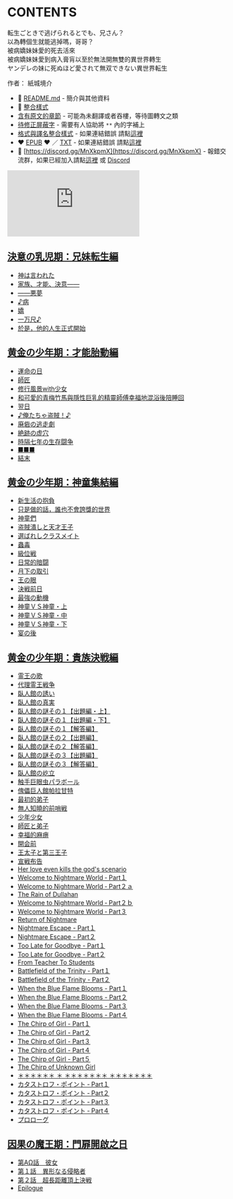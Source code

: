 # CONTENTS

転生ごときで逃げられるとでも、兄さん？  
以為轉個生就能逃掉嗎，哥哥？  
被病嬌妹妹愛的死去活來  
被病嬌妹妹愛到病入膏肓以至於無法開無雙的異世界轉生  
ヤンデレの妹に死ぬほど愛されて無双できない異世界転生  

作者： 紙城境介  



- :closed_book: [README.md](README.md) - 簡介與其他資料
- :pencil: [整合樣式](%E6%95%B4%E5%90%88%E6%A8%A3%E5%BC%8F.md)
- [含有原文的章節](ja.md) - 可能為未翻譯或者吞樓，等待圖轉文之類
- [待修正屏蔽字](%E5%BE%85%E4%BF%AE%E6%AD%A3%E5%B1%8F%E8%94%BD%E5%AD%97.md) - 需要有人協助將 `**` 內的字補上
- [格式與譯名整合樣式](https://github.com/bluelovers/node-novel/blob/master/lib/locales/%E8%BB%A2%E7%94%9F%E3%81%94%E3%81%A8%E3%81%8D%E3%81%A7%E9%80%83%E3%81%92%E3%82%89%E3%82%8C%E3%82%8B%E3%81%A8%E3%81%A7%E3%82%82%E3%80%81%E5%85%84%E3%81%95%E3%82%93%EF%BC%9F.ts) - 如果連結錯誤 請點[這裡](https://github.com/bluelovers/node-novel/blob/master/lib/locales/)
-  :heart: [EPUB](https://gitlab.com/demonovel/epub-txt/blob/master/yandere_out/%E4%BB%A5%E7%82%BA%E8%BD%89%E5%80%8B%E7%94%9F%E5%B0%B1%E8%83%BD%E9%80%83%E6%8E%89%E5%97%8E%EF%BC%8C%E5%93%A5%E5%93%A5%EF%BC%9F.epub) :heart:  ／ [TXT](https://gitlab.com/demonovel/epub-txt/blob/master/yandere_out/out/%E4%BB%A5%E7%82%BA%E8%BD%89%E5%80%8B%E7%94%9F%E5%B0%B1%E8%83%BD%E9%80%83%E6%8E%89%E5%97%8E%EF%BC%8C%E5%93%A5%E5%93%A5%EF%BC%9F.out.txt) - 如果連結錯誤 請點[這裡](https://gitlab.com/demonovel/epub-txt/blob/master/yandere_out/)
- :mega: [https://discord.gg/MnXkpmX](https://discord.gg/MnXkpmX) - 報錯交流群，如果已經加入請點[這裡](https://discordapp.com/channels/467794087769014273/467794088285175809) 或 [Discord](https://discordapp.com/channels/@me)


![導航目錄](https://chart.apis.google.com/chart?cht=qr&chs=150x150&chl=https://gitlab.com/novel-group/txt-source/blob/master/yandere_out/転生ごときで逃げられるとでも、兄さん？/導航目錄.md "導航目錄")




## [決意の乳児期：兄妹転生編](00000_%E6%B1%BA%E6%84%8F%E3%81%AE%E4%B9%B3%E5%85%90%E6%9C%9F%EF%BC%9A%E5%85%84%E5%A6%B9%E8%BB%A2%E7%94%9F%E7%B7%A8)

- [神は言われた](00000_%E6%B1%BA%E6%84%8F%E3%81%AE%E4%B9%B3%E5%85%90%E6%9C%9F%EF%BC%9A%E5%85%84%E5%A6%B9%E8%BB%A2%E7%94%9F%E7%B7%A8/00010_%E7%A5%9E%E3%81%AF%E8%A8%80%E3%82%8F%E3%82%8C%E3%81%9F.txt)
- [家族、才能、決意――](00000_%E6%B1%BA%E6%84%8F%E3%81%AE%E4%B9%B3%E5%85%90%E6%9C%9F%EF%BC%9A%E5%85%84%E5%A6%B9%E8%BB%A2%E7%94%9F%E7%B7%A8/00020_%E5%AE%B6%E6%97%8F%E3%80%81%E6%89%8D%E8%83%BD%E3%80%81%E6%B1%BA%E6%84%8F%E2%80%95%E2%80%95.txt)
- [――悪夢](00000_%E6%B1%BA%E6%84%8F%E3%81%AE%E4%B9%B3%E5%85%90%E6%9C%9F%EF%BC%9A%E5%85%84%E5%A6%B9%E8%BB%A2%E7%94%9F%E7%B7%A8/00030_%E2%80%95%E2%80%95%E6%82%AA%E5%A4%A2.txt)
- [♪病](00000_%E6%B1%BA%E6%84%8F%E3%81%AE%E4%B9%B3%E5%85%90%E6%9C%9F%EF%BC%9A%E5%85%84%E5%A6%B9%E8%BB%A2%E7%94%9F%E7%B7%A8/00040_%E2%99%AA%E7%97%85.txt)
- [嬌](00000_%E6%B1%BA%E6%84%8F%E3%81%AE%E4%B9%B3%E5%85%90%E6%9C%9F%EF%BC%9A%E5%85%84%E5%A6%B9%E8%BB%A2%E7%94%9F%E7%B7%A8/00050_%E5%AC%8C.txt)
- [一万尺♪](00000_%E6%B1%BA%E6%84%8F%E3%81%AE%E4%B9%B3%E5%85%90%E6%9C%9F%EF%BC%9A%E5%85%84%E5%A6%B9%E8%BB%A2%E7%94%9F%E7%B7%A8/00060_%E4%B8%80%E4%B8%87%E5%B0%BA%E2%99%AA.txt)
- [於是，他的人生正式開始](00000_%E6%B1%BA%E6%84%8F%E3%81%AE%E4%B9%B3%E5%85%90%E6%9C%9F%EF%BC%9A%E5%85%84%E5%A6%B9%E8%BB%A2%E7%94%9F%E7%B7%A8/00070_%E6%96%BC%E6%98%AF%EF%BC%8C%E4%BB%96%E7%9A%84%E4%BA%BA%E7%94%9F%E6%AD%A3%E5%BC%8F%E9%96%8B%E5%A7%8B.txt)


## [黄金の少年期：才能胎動編](00010_%E9%BB%84%E9%87%91%E3%81%AE%E5%B0%91%E5%B9%B4%E6%9C%9F%EF%BC%9A%E6%89%8D%E8%83%BD%E8%83%8E%E5%8B%95%E7%B7%A8)

- [運命の日](00010_%E9%BB%84%E9%87%91%E3%81%AE%E5%B0%91%E5%B9%B4%E6%9C%9F%EF%BC%9A%E6%89%8D%E8%83%BD%E8%83%8E%E5%8B%95%E7%B7%A8/00010_%E9%81%8B%E5%91%BD%E3%81%AE%E6%97%A5.txt)
- [師匠](00010_%E9%BB%84%E9%87%91%E3%81%AE%E5%B0%91%E5%B9%B4%E6%9C%9F%EF%BC%9A%E6%89%8D%E8%83%BD%E8%83%8E%E5%8B%95%E7%B7%A8/00020_%E5%B8%AB%E5%8C%A0.txt)
- [修行風景with少女](00010_%E9%BB%84%E9%87%91%E3%81%AE%E5%B0%91%E5%B9%B4%E6%9C%9F%EF%BC%9A%E6%89%8D%E8%83%BD%E8%83%8E%E5%8B%95%E7%B7%A8/00030_%E4%BF%AE%E8%A1%8C%E9%A2%A8%E6%99%AFwith%E5%B0%91%E5%A5%B3.txt)
- [和可愛的青梅竹馬與隱性巨乳的精靈師傅幸福地混浴後陪睡回 ](00010_%E9%BB%84%E9%87%91%E3%81%AE%E5%B0%91%E5%B9%B4%E6%9C%9F%EF%BC%9A%E6%89%8D%E8%83%BD%E8%83%8E%E5%8B%95%E7%B7%A8/00040_%E5%92%8C%E5%8F%AF%E6%84%9B%E7%9A%84%E9%9D%92%E6%A2%85%E7%AB%B9%E9%A6%AC%E8%88%87%E9%9A%B1%E6%80%A7%E5%B7%A8%E4%B9%B3%E7%9A%84%E7%B2%BE%E9%9D%88%E5%B8%AB%E5%82%85%E5%B9%B8%E7%A6%8F%E5%9C%B0%E6%B7%B7%E6%B5%B4%E5%BE%8C%E9%99%AA%E7%9D%A1%E5%9B%9E%20.txt)
- [翌日](00010_%E9%BB%84%E9%87%91%E3%81%AE%E5%B0%91%E5%B9%B4%E6%9C%9F%EF%BC%9A%E6%89%8D%E8%83%BD%E8%83%8E%E5%8B%95%E7%B7%A8/00050_%E7%BF%8C%E6%97%A5.txt)
- [♪俺たちゃ盗賊！♪](00010_%E9%BB%84%E9%87%91%E3%81%AE%E5%B0%91%E5%B9%B4%E6%9C%9F%EF%BC%9A%E6%89%8D%E8%83%BD%E8%83%8E%E5%8B%95%E7%B7%A8/00060_%E2%99%AA%E4%BF%BA%E3%81%9F%E3%81%A1%E3%82%83%E7%9B%97%E8%B3%8A%EF%BC%81%E2%99%AA.txt)
- [廃砦の逃走劇](00010_%E9%BB%84%E9%87%91%E3%81%AE%E5%B0%91%E5%B9%B4%E6%9C%9F%EF%BC%9A%E6%89%8D%E8%83%BD%E8%83%8E%E5%8B%95%E7%B7%A8/00070_%E5%BB%83%E7%A0%A6%E3%81%AE%E9%80%83%E8%B5%B0%E5%8A%87.txt)
- [絶跡の虚穴](00010_%E9%BB%84%E9%87%91%E3%81%AE%E5%B0%91%E5%B9%B4%E6%9C%9F%EF%BC%9A%E6%89%8D%E8%83%BD%E8%83%8E%E5%8B%95%E7%B7%A8/00080_%E7%B5%B6%E8%B7%A1%E3%81%AE%E8%99%9A%E7%A9%B4.txt)
- [時隔七年の生存闘争](00010_%E9%BB%84%E9%87%91%E3%81%AE%E5%B0%91%E5%B9%B4%E6%9C%9F%EF%BC%9A%E6%89%8D%E8%83%BD%E8%83%8E%E5%8B%95%E7%B7%A8/00090_%E6%99%82%E9%9A%94%E4%B8%83%E5%B9%B4%E3%81%AE%E7%94%9F%E5%AD%98%E9%97%98%E4%BA%89.txt)
- [■■■](00010_%E9%BB%84%E9%87%91%E3%81%AE%E5%B0%91%E5%B9%B4%E6%9C%9F%EF%BC%9A%E6%89%8D%E8%83%BD%E8%83%8E%E5%8B%95%E7%B7%A8/00100_%E2%96%A0%E2%96%A0%E2%96%A0.txt)
- [結末](00010_%E9%BB%84%E9%87%91%E3%81%AE%E5%B0%91%E5%B9%B4%E6%9C%9F%EF%BC%9A%E6%89%8D%E8%83%BD%E8%83%8E%E5%8B%95%E7%B7%A8/00110_%E7%B5%90%E6%9C%AB.txt)


## [黄金の少年期：神童集結編](00020_%E9%BB%84%E9%87%91%E3%81%AE%E5%B0%91%E5%B9%B4%E6%9C%9F%EF%BC%9A%E7%A5%9E%E7%AB%A5%E9%9B%86%E7%B5%90%E7%B7%A8)

- [新生活の抱負](00020_%E9%BB%84%E9%87%91%E3%81%AE%E5%B0%91%E5%B9%B4%E6%9C%9F%EF%BC%9A%E7%A5%9E%E7%AB%A5%E9%9B%86%E7%B5%90%E7%B7%A8/00010_%E6%96%B0%E7%94%9F%E6%B4%BB%E3%81%AE%E6%8A%B1%E8%B2%A0.txt)
- [只是做的話，誰也不會誇獎的世界](00020_%E9%BB%84%E9%87%91%E3%81%AE%E5%B0%91%E5%B9%B4%E6%9C%9F%EF%BC%9A%E7%A5%9E%E7%AB%A5%E9%9B%86%E7%B5%90%E7%B7%A8/00020_%E5%8F%AA%E6%98%AF%E5%81%9A%E7%9A%84%E8%A9%B1%EF%BC%8C%E8%AA%B0%E4%B9%9F%E4%B8%8D%E6%9C%83%E8%AA%87%E7%8D%8E%E7%9A%84%E4%B8%96%E7%95%8C.txt)
- [神童們](00020_%E9%BB%84%E9%87%91%E3%81%AE%E5%B0%91%E5%B9%B4%E6%9C%9F%EF%BC%9A%E7%A5%9E%E7%AB%A5%E9%9B%86%E7%B5%90%E7%B7%A8/00030_%E7%A5%9E%E7%AB%A5%E5%80%91.txt)
- [盗賊潰しと天才王子](00020_%E9%BB%84%E9%87%91%E3%81%AE%E5%B0%91%E5%B9%B4%E6%9C%9F%EF%BC%9A%E7%A5%9E%E7%AB%A5%E9%9B%86%E7%B5%90%E7%B7%A8/00040_%E7%9B%97%E8%B3%8A%E6%BD%B0%E3%81%97%E3%81%A8%E5%A4%A9%E6%89%8D%E7%8E%8B%E5%AD%90.txt)
- [選ばれしクラスメイト](00020_%E9%BB%84%E9%87%91%E3%81%AE%E5%B0%91%E5%B9%B4%E6%9C%9F%EF%BC%9A%E7%A5%9E%E7%AB%A5%E9%9B%86%E7%B5%90%E7%B7%A8/00050_%E9%81%B8%E3%81%B0%E3%82%8C%E3%81%97%E3%82%AF%E3%83%A9%E3%82%B9%E3%83%A1%E3%82%A4%E3%83%88.txt)
- [蟲毒](00020_%E9%BB%84%E9%87%91%E3%81%AE%E5%B0%91%E5%B9%B4%E6%9C%9F%EF%BC%9A%E7%A5%9E%E7%AB%A5%E9%9B%86%E7%B5%90%E7%B7%A8/00060_%E8%9F%B2%E6%AF%92.txt)
- [級位戦](00020_%E9%BB%84%E9%87%91%E3%81%AE%E5%B0%91%E5%B9%B4%E6%9C%9F%EF%BC%9A%E7%A5%9E%E7%AB%A5%E9%9B%86%E7%B5%90%E7%B7%A8/00070_%E7%B4%9A%E4%BD%8D%E6%88%A6.txt)
- [日常的暗闘](00020_%E9%BB%84%E9%87%91%E3%81%AE%E5%B0%91%E5%B9%B4%E6%9C%9F%EF%BC%9A%E7%A5%9E%E7%AB%A5%E9%9B%86%E7%B5%90%E7%B7%A8/00080_%E6%97%A5%E5%B8%B8%E7%9A%84%E6%9A%97%E9%97%98.txt)
- [月下の取引](00020_%E9%BB%84%E9%87%91%E3%81%AE%E5%B0%91%E5%B9%B4%E6%9C%9F%EF%BC%9A%E7%A5%9E%E7%AB%A5%E9%9B%86%E7%B5%90%E7%B7%A8/00090_%E6%9C%88%E4%B8%8B%E3%81%AE%E5%8F%96%E5%BC%95.txt)
- [王の眼](00020_%E9%BB%84%E9%87%91%E3%81%AE%E5%B0%91%E5%B9%B4%E6%9C%9F%EF%BC%9A%E7%A5%9E%E7%AB%A5%E9%9B%86%E7%B5%90%E7%B7%A8/00100_%E7%8E%8B%E3%81%AE%E7%9C%BC.txt)
- [決戦前日](00020_%E9%BB%84%E9%87%91%E3%81%AE%E5%B0%91%E5%B9%B4%E6%9C%9F%EF%BC%9A%E7%A5%9E%E7%AB%A5%E9%9B%86%E7%B5%90%E7%B7%A8/00110_%E6%B1%BA%E6%88%A6%E5%89%8D%E6%97%A5.txt)
- [最強の動機](00020_%E9%BB%84%E9%87%91%E3%81%AE%E5%B0%91%E5%B9%B4%E6%9C%9F%EF%BC%9A%E7%A5%9E%E7%AB%A5%E9%9B%86%E7%B5%90%E7%B7%A8/00120_%E6%9C%80%E5%BC%B7%E3%81%AE%E5%8B%95%E6%A9%9F.txt)
- [神童ＶＳ神童・上](00020_%E9%BB%84%E9%87%91%E3%81%AE%E5%B0%91%E5%B9%B4%E6%9C%9F%EF%BC%9A%E7%A5%9E%E7%AB%A5%E9%9B%86%E7%B5%90%E7%B7%A8/00130_%E7%A5%9E%E7%AB%A5%EF%BC%B6%EF%BC%B3%E7%A5%9E%E7%AB%A5%E3%83%BB%E4%B8%8A.txt)
- [神童ＶＳ神童・中](00020_%E9%BB%84%E9%87%91%E3%81%AE%E5%B0%91%E5%B9%B4%E6%9C%9F%EF%BC%9A%E7%A5%9E%E7%AB%A5%E9%9B%86%E7%B5%90%E7%B7%A8/00140_%E7%A5%9E%E7%AB%A5%EF%BC%B6%EF%BC%B3%E7%A5%9E%E7%AB%A5%E3%83%BB%E4%B8%AD.txt)
- [神童ＶＳ神童・下](00020_%E9%BB%84%E9%87%91%E3%81%AE%E5%B0%91%E5%B9%B4%E6%9C%9F%EF%BC%9A%E7%A5%9E%E7%AB%A5%E9%9B%86%E7%B5%90%E7%B7%A8/00150_%E7%A5%9E%E7%AB%A5%EF%BC%B6%EF%BC%B3%E7%A5%9E%E7%AB%A5%E3%83%BB%E4%B8%8B.txt)
- [宴の後](00020_%E9%BB%84%E9%87%91%E3%81%AE%E5%B0%91%E5%B9%B4%E6%9C%9F%EF%BC%9A%E7%A5%9E%E7%AB%A5%E9%9B%86%E7%B5%90%E7%B7%A8/00160_%E5%AE%B4%E3%81%AE%E5%BE%8C.txt)


## [黄金の少年期：貴族決戦編](00030_%E9%BB%84%E9%87%91%E3%81%AE%E5%B0%91%E5%B9%B4%E6%9C%9F%EF%BC%9A%E8%B2%B4%E6%97%8F%E6%B1%BA%E6%88%A6%E7%B7%A8)

- [霊王の歌](00030_%E9%BB%84%E9%87%91%E3%81%AE%E5%B0%91%E5%B9%B4%E6%9C%9F%EF%BC%9A%E8%B2%B4%E6%97%8F%E6%B1%BA%E6%88%A6%E7%B7%A8/00010_%E9%9C%8A%E7%8E%8B%E3%81%AE%E6%AD%8C.txt)
- [代理霊王戦争](00030_%E9%BB%84%E9%87%91%E3%81%AE%E5%B0%91%E5%B9%B4%E6%9C%9F%EF%BC%9A%E8%B2%B4%E6%97%8F%E6%B1%BA%E6%88%A6%E7%B7%A8/00020_%E4%BB%A3%E7%90%86%E9%9C%8A%E7%8E%8B%E6%88%A6%E4%BA%89.txt)
- [臥人館の誘い](00030_%E9%BB%84%E9%87%91%E3%81%AE%E5%B0%91%E5%B9%B4%E6%9C%9F%EF%BC%9A%E8%B2%B4%E6%97%8F%E6%B1%BA%E6%88%A6%E7%B7%A8/00030_%E8%87%A5%E4%BA%BA%E9%A4%A8%E3%81%AE%E8%AA%98%E3%81%84.txt)
- [臥人館の真実](00030_%E9%BB%84%E9%87%91%E3%81%AE%E5%B0%91%E5%B9%B4%E6%9C%9F%EF%BC%9A%E8%B2%B4%E6%97%8F%E6%B1%BA%E6%88%A6%E7%B7%A8/00040_%E8%87%A5%E4%BA%BA%E9%A4%A8%E3%81%AE%E7%9C%9F%E5%AE%9F.txt)
- [臥人館の謎その１【出題編・上】](00030_%E9%BB%84%E9%87%91%E3%81%AE%E5%B0%91%E5%B9%B4%E6%9C%9F%EF%BC%9A%E8%B2%B4%E6%97%8F%E6%B1%BA%E6%88%A6%E7%B7%A8/00050_%E8%87%A5%E4%BA%BA%E9%A4%A8%E3%81%AE%E8%AC%8E%E3%81%9D%E3%81%AE%EF%BC%91%E3%80%90%E5%87%BA%E9%A1%8C%E7%B7%A8%E3%83%BB%E4%B8%8A%E3%80%91.txt)
- [臥人館の謎その１【出題編・下】](00030_%E9%BB%84%E9%87%91%E3%81%AE%E5%B0%91%E5%B9%B4%E6%9C%9F%EF%BC%9A%E8%B2%B4%E6%97%8F%E6%B1%BA%E6%88%A6%E7%B7%A8/00060_%E8%87%A5%E4%BA%BA%E9%A4%A8%E3%81%AE%E8%AC%8E%E3%81%9D%E3%81%AE%EF%BC%91%E3%80%90%E5%87%BA%E9%A1%8C%E7%B7%A8%E3%83%BB%E4%B8%8B%E3%80%91.txt)
- [臥人館の謎その１【解答編】](00030_%E9%BB%84%E9%87%91%E3%81%AE%E5%B0%91%E5%B9%B4%E6%9C%9F%EF%BC%9A%E8%B2%B4%E6%97%8F%E6%B1%BA%E6%88%A6%E7%B7%A8/00070_%E8%87%A5%E4%BA%BA%E9%A4%A8%E3%81%AE%E8%AC%8E%E3%81%9D%E3%81%AE%EF%BC%91%E3%80%90%E8%A7%A3%E7%AD%94%E7%B7%A8%E3%80%91.txt)
- [臥人館の謎その２【出題編】](00030_%E9%BB%84%E9%87%91%E3%81%AE%E5%B0%91%E5%B9%B4%E6%9C%9F%EF%BC%9A%E8%B2%B4%E6%97%8F%E6%B1%BA%E6%88%A6%E7%B7%A8/00080_%E8%87%A5%E4%BA%BA%E9%A4%A8%E3%81%AE%E8%AC%8E%E3%81%9D%E3%81%AE%EF%BC%92%E3%80%90%E5%87%BA%E9%A1%8C%E7%B7%A8%E3%80%91.txt)
- [臥人館の謎その２【解答編】](00030_%E9%BB%84%E9%87%91%E3%81%AE%E5%B0%91%E5%B9%B4%E6%9C%9F%EF%BC%9A%E8%B2%B4%E6%97%8F%E6%B1%BA%E6%88%A6%E7%B7%A8/00090_%E8%87%A5%E4%BA%BA%E9%A4%A8%E3%81%AE%E8%AC%8E%E3%81%9D%E3%81%AE%EF%BC%92%E3%80%90%E8%A7%A3%E7%AD%94%E7%B7%A8%E3%80%91.txt)
- [臥人館の謎その３【出題編】](00030_%E9%BB%84%E9%87%91%E3%81%AE%E5%B0%91%E5%B9%B4%E6%9C%9F%EF%BC%9A%E8%B2%B4%E6%97%8F%E6%B1%BA%E6%88%A6%E7%B7%A8/00100_%E8%87%A5%E4%BA%BA%E9%A4%A8%E3%81%AE%E8%AC%8E%E3%81%9D%E3%81%AE%EF%BC%93%E3%80%90%E5%87%BA%E9%A1%8C%E7%B7%A8%E3%80%91.txt)
- [臥人館の謎その３【解答編】](00030_%E9%BB%84%E9%87%91%E3%81%AE%E5%B0%91%E5%B9%B4%E6%9C%9F%EF%BC%9A%E8%B2%B4%E6%97%8F%E6%B1%BA%E6%88%A6%E7%B7%A8/00110_%E8%87%A5%E4%BA%BA%E9%A4%A8%E3%81%AE%E8%AC%8E%E3%81%9D%E3%81%AE%EF%BC%93%E3%80%90%E8%A7%A3%E7%AD%94%E7%B7%A8%E3%80%91.txt)
- [臥人館の屹立](00030_%E9%BB%84%E9%87%91%E3%81%AE%E5%B0%91%E5%B9%B4%E6%9C%9F%EF%BC%9A%E8%B2%B4%E6%97%8F%E6%B1%BA%E6%88%A6%E7%B7%A8/00120_%E8%87%A5%E4%BA%BA%E9%A4%A8%E3%81%AE%E5%B1%B9%E7%AB%8B.txt)
- [触手巨眼虫パラボール](00030_%E9%BB%84%E9%87%91%E3%81%AE%E5%B0%91%E5%B9%B4%E6%9C%9F%EF%BC%9A%E8%B2%B4%E6%97%8F%E6%B1%BA%E6%88%A6%E7%B7%A8/00130_%E8%A7%A6%E6%89%8B%E5%B7%A8%E7%9C%BC%E8%99%AB%E3%83%91%E3%83%A9%E3%83%9C%E3%83%BC%E3%83%AB.txt)
- [傀儡巨人館帕拉甘特](00030_%E9%BB%84%E9%87%91%E3%81%AE%E5%B0%91%E5%B9%B4%E6%9C%9F%EF%BC%9A%E8%B2%B4%E6%97%8F%E6%B1%BA%E6%88%A6%E7%B7%A8/00140_%E5%82%80%E5%84%A1%E5%B7%A8%E4%BA%BA%E9%A4%A8%E5%B8%95%E6%8B%89%E7%94%98%E7%89%B9.txt)
- [最初的弟子](00030_%E9%BB%84%E9%87%91%E3%81%AE%E5%B0%91%E5%B9%B4%E6%9C%9F%EF%BC%9A%E8%B2%B4%E6%97%8F%E6%B1%BA%E6%88%A6%E7%B7%A8/00150_%E6%9C%80%E5%88%9D%E7%9A%84%E5%BC%9F%E5%AD%90.txt)
- [無人知曉的前哨戦](00030_%E9%BB%84%E9%87%91%E3%81%AE%E5%B0%91%E5%B9%B4%E6%9C%9F%EF%BC%9A%E8%B2%B4%E6%97%8F%E6%B1%BA%E6%88%A6%E7%B7%A8/00160_%E7%84%A1%E4%BA%BA%E7%9F%A5%E6%9B%89%E7%9A%84%E5%89%8D%E5%93%A8%E6%88%A6.txt)
- [少年少女](00030_%E9%BB%84%E9%87%91%E3%81%AE%E5%B0%91%E5%B9%B4%E6%9C%9F%EF%BC%9A%E8%B2%B4%E6%97%8F%E6%B1%BA%E6%88%A6%E7%B7%A8/00170_%E5%B0%91%E5%B9%B4%E5%B0%91%E5%A5%B3.txt)
- [師匠と弟子](00030_%E9%BB%84%E9%87%91%E3%81%AE%E5%B0%91%E5%B9%B4%E6%9C%9F%EF%BC%9A%E8%B2%B4%E6%97%8F%E6%B1%BA%E6%88%A6%E7%B7%A8/00180_%E5%B8%AB%E5%8C%A0%E3%81%A8%E5%BC%9F%E5%AD%90.txt)
- [幸福的麻痹](00030_%E9%BB%84%E9%87%91%E3%81%AE%E5%B0%91%E5%B9%B4%E6%9C%9F%EF%BC%9A%E8%B2%B4%E6%97%8F%E6%B1%BA%E6%88%A6%E7%B7%A8/00190_%E5%B9%B8%E7%A6%8F%E7%9A%84%E9%BA%BB%E7%97%B9.txt)
- [開会前](00030_%E9%BB%84%E9%87%91%E3%81%AE%E5%B0%91%E5%B9%B4%E6%9C%9F%EF%BC%9A%E8%B2%B4%E6%97%8F%E6%B1%BA%E6%88%A6%E7%B7%A8/00200_%E9%96%8B%E4%BC%9A%E5%89%8D.txt)
- [王太子と第三王子](00030_%E9%BB%84%E9%87%91%E3%81%AE%E5%B0%91%E5%B9%B4%E6%9C%9F%EF%BC%9A%E8%B2%B4%E6%97%8F%E6%B1%BA%E6%88%A6%E7%B7%A8/00210_%E7%8E%8B%E5%A4%AA%E5%AD%90%E3%81%A8%E7%AC%AC%E4%B8%89%E7%8E%8B%E5%AD%90.txt)
- [宣戦布告](00030_%E9%BB%84%E9%87%91%E3%81%AE%E5%B0%91%E5%B9%B4%E6%9C%9F%EF%BC%9A%E8%B2%B4%E6%97%8F%E6%B1%BA%E6%88%A6%E7%B7%A8/00220_%E5%AE%A3%E6%88%A6%E5%B8%83%E5%91%8A.txt)
- [Her love even kills the god's scenario](00030_%E9%BB%84%E9%87%91%E3%81%AE%E5%B0%91%E5%B9%B4%E6%9C%9F%EF%BC%9A%E8%B2%B4%E6%97%8F%E6%B1%BA%E6%88%A6%E7%B7%A8/00230_Her%20love%20even%20kills%20the%20god's%20scenario.txt)
- [Welcome to Nightmare World ‐ Part１](00030_%E9%BB%84%E9%87%91%E3%81%AE%E5%B0%91%E5%B9%B4%E6%9C%9F%EF%BC%9A%E8%B2%B4%E6%97%8F%E6%B1%BA%E6%88%A6%E7%B7%A8/00240_Welcome%20to%20Nightmare%20World%20%E2%80%90%20Part%EF%BC%91.txt)
- [Welcome to Nightmare World ‐ Part２ａ](00030_%E9%BB%84%E9%87%91%E3%81%AE%E5%B0%91%E5%B9%B4%E6%9C%9F%EF%BC%9A%E8%B2%B4%E6%97%8F%E6%B1%BA%E6%88%A6%E7%B7%A8/00250_Welcome%20to%20Nightmare%20World%20%E2%80%90%20Part%EF%BC%92%EF%BD%81.txt)
- [The Rain of Dullahan](00030_%E9%BB%84%E9%87%91%E3%81%AE%E5%B0%91%E5%B9%B4%E6%9C%9F%EF%BC%9A%E8%B2%B4%E6%97%8F%E6%B1%BA%E6%88%A6%E7%B7%A8/00260_The%20Rain%20of%20Dullahan.txt)
- [Welcome to Nightmare World ‐ Part２ｂ](00030_%E9%BB%84%E9%87%91%E3%81%AE%E5%B0%91%E5%B9%B4%E6%9C%9F%EF%BC%9A%E8%B2%B4%E6%97%8F%E6%B1%BA%E6%88%A6%E7%B7%A8/00270_Welcome%20to%20Nightmare%20World%20%E2%80%90%20Part%EF%BC%92%EF%BD%82.txt)
- [Welcome to Nightmare World ‐ Part３](00030_%E9%BB%84%E9%87%91%E3%81%AE%E5%B0%91%E5%B9%B4%E6%9C%9F%EF%BC%9A%E8%B2%B4%E6%97%8F%E6%B1%BA%E6%88%A6%E7%B7%A8/00280_Welcome%20to%20Nightmare%20World%20%E2%80%90%20Part%EF%BC%93.txt)
- [Return of Nightmare](00030_%E9%BB%84%E9%87%91%E3%81%AE%E5%B0%91%E5%B9%B4%E6%9C%9F%EF%BC%9A%E8%B2%B4%E6%97%8F%E6%B1%BA%E6%88%A6%E7%B7%A8/00290_Return%20of%20Nightmare.txt)
- [Nightmare Escape - Part１](00030_%E9%BB%84%E9%87%91%E3%81%AE%E5%B0%91%E5%B9%B4%E6%9C%9F%EF%BC%9A%E8%B2%B4%E6%97%8F%E6%B1%BA%E6%88%A6%E7%B7%A8/00300_Nightmare%20Escape%20-%20Part%EF%BC%91.txt)
- [Nightmare Escape - Part２](00030_%E9%BB%84%E9%87%91%E3%81%AE%E5%B0%91%E5%B9%B4%E6%9C%9F%EF%BC%9A%E8%B2%B4%E6%97%8F%E6%B1%BA%E6%88%A6%E7%B7%A8/00310_Nightmare%20Escape%20-%20Part%EF%BC%92.txt)
- [Too Late for Goodbye - Part１](00030_%E9%BB%84%E9%87%91%E3%81%AE%E5%B0%91%E5%B9%B4%E6%9C%9F%EF%BC%9A%E8%B2%B4%E6%97%8F%E6%B1%BA%E6%88%A6%E7%B7%A8/00320_Too%20Late%20for%20Goodbye%20-%20Part%EF%BC%91.txt)
- [Too Late for Goodbye - Part２](00030_%E9%BB%84%E9%87%91%E3%81%AE%E5%B0%91%E5%B9%B4%E6%9C%9F%EF%BC%9A%E8%B2%B4%E6%97%8F%E6%B1%BA%E6%88%A6%E7%B7%A8/00330_Too%20Late%20for%20Goodbye%20-%20Part%EF%BC%92.txt)
- [From Teacher To Students](00030_%E9%BB%84%E9%87%91%E3%81%AE%E5%B0%91%E5%B9%B4%E6%9C%9F%EF%BC%9A%E8%B2%B4%E6%97%8F%E6%B1%BA%E6%88%A6%E7%B7%A8/00340_From%20Teacher%20To%20Students.txt)
- [Battlefield of the Trinity - Part１](00030_%E9%BB%84%E9%87%91%E3%81%AE%E5%B0%91%E5%B9%B4%E6%9C%9F%EF%BC%9A%E8%B2%B4%E6%97%8F%E6%B1%BA%E6%88%A6%E7%B7%A8/00350_Battlefield%20of%20the%20Trinity%20-%20Part%EF%BC%91.txt)
- [Battlefield of the Trinity - Part２](00030_%E9%BB%84%E9%87%91%E3%81%AE%E5%B0%91%E5%B9%B4%E6%9C%9F%EF%BC%9A%E8%B2%B4%E6%97%8F%E6%B1%BA%E6%88%A6%E7%B7%A8/00360_Battlefield%20of%20the%20Trinity%20-%20Part%EF%BC%92.txt)
- [When the Blue Flame Blooms - Part１](00030_%E9%BB%84%E9%87%91%E3%81%AE%E5%B0%91%E5%B9%B4%E6%9C%9F%EF%BC%9A%E8%B2%B4%E6%97%8F%E6%B1%BA%E6%88%A6%E7%B7%A8/00370_When%20the%20Blue%20Flame%20Blooms%20-%20Part%EF%BC%91.txt)
- [When the Blue Flame Blooms - Part２](00030_%E9%BB%84%E9%87%91%E3%81%AE%E5%B0%91%E5%B9%B4%E6%9C%9F%EF%BC%9A%E8%B2%B4%E6%97%8F%E6%B1%BA%E6%88%A6%E7%B7%A8/00380_When%20the%20Blue%20Flame%20Blooms%20-%20Part%EF%BC%92.txt)
- [When the Blue Flame Blooms - Part３](00030_%E9%BB%84%E9%87%91%E3%81%AE%E5%B0%91%E5%B9%B4%E6%9C%9F%EF%BC%9A%E8%B2%B4%E6%97%8F%E6%B1%BA%E6%88%A6%E7%B7%A8/00390_When%20the%20Blue%20Flame%20Blooms%20-%20Part%EF%BC%93.txt)
- [When the Blue Flame Blooms - Part４](00030_%E9%BB%84%E9%87%91%E3%81%AE%E5%B0%91%E5%B9%B4%E6%9C%9F%EF%BC%9A%E8%B2%B4%E6%97%8F%E6%B1%BA%E6%88%A6%E7%B7%A8/00400_When%20the%20Blue%20Flame%20Blooms%20-%20Part%EF%BC%94.txt)
- [The Chirp of Girl - Part１](00030_%E9%BB%84%E9%87%91%E3%81%AE%E5%B0%91%E5%B9%B4%E6%9C%9F%EF%BC%9A%E8%B2%B4%E6%97%8F%E6%B1%BA%E6%88%A6%E7%B7%A8/00410_The%20Chirp%20of%20Girl%20-%20Part%EF%BC%91.txt)
- [The Chirp of Girl - Part２](00030_%E9%BB%84%E9%87%91%E3%81%AE%E5%B0%91%E5%B9%B4%E6%9C%9F%EF%BC%9A%E8%B2%B4%E6%97%8F%E6%B1%BA%E6%88%A6%E7%B7%A8/00420_The%20Chirp%20of%20Girl%20-%20Part%EF%BC%92.txt)
- [The Chirp of Girl - Part３](00030_%E9%BB%84%E9%87%91%E3%81%AE%E5%B0%91%E5%B9%B4%E6%9C%9F%EF%BC%9A%E8%B2%B4%E6%97%8F%E6%B1%BA%E6%88%A6%E7%B7%A8/00430_The%20Chirp%20of%20Girl%20-%20Part%EF%BC%93.txt)
- [The Chirp of Girl - Part４](00030_%E9%BB%84%E9%87%91%E3%81%AE%E5%B0%91%E5%B9%B4%E6%9C%9F%EF%BC%9A%E8%B2%B4%E6%97%8F%E6%B1%BA%E6%88%A6%E7%B7%A8/00440_The%20Chirp%20of%20Girl%20-%20Part%EF%BC%94.txt)
- [The Chirp of Girl - Part５](00030_%E9%BB%84%E9%87%91%E3%81%AE%E5%B0%91%E5%B9%B4%E6%9C%9F%EF%BC%9A%E8%B2%B4%E6%97%8F%E6%B1%BA%E6%88%A6%E7%B7%A8/00450_The%20Chirp%20of%20Girl%20-%20Part%EF%BC%95.txt)
- [The Chirp of Unknown Girl](00030_%E9%BB%84%E9%87%91%E3%81%AE%E5%B0%91%E5%B9%B4%E6%9C%9F%EF%BC%9A%E8%B2%B4%E6%97%8F%E6%B1%BA%E6%88%A6%E7%B7%A8/00460_The%20Chirp%20of%20Unknown%20Girl.txt)
- [＊＊＊＊＊＊ ＊ ＊＊＊＊＊＊＊ ＊＊＊＊＊＊＊](00030_%E9%BB%84%E9%87%91%E3%81%AE%E5%B0%91%E5%B9%B4%E6%9C%9F%EF%BC%9A%E8%B2%B4%E6%97%8F%E6%B1%BA%E6%88%A6%E7%B7%A8/00580_%EF%BC%8A%EF%BC%8A%EF%BC%8A%EF%BC%8A%EF%BC%8A%EF%BC%8A%20%EF%BC%8A%20%EF%BC%8A%EF%BC%8A%EF%BC%8A%EF%BC%8A%EF%BC%8A%EF%BC%8A%EF%BC%8A%20%EF%BC%8A%EF%BC%8A%EF%BC%8A%EF%BC%8A%EF%BC%8A%EF%BC%8A%EF%BC%8A.txt)
- [カタストロフ・ポイント ‐ Part１](00030_%E9%BB%84%E9%87%91%E3%81%AE%E5%B0%91%E5%B9%B4%E6%9C%9F%EF%BC%9A%E8%B2%B4%E6%97%8F%E6%B1%BA%E6%88%A6%E7%B7%A8/00590_%E3%82%AB%E3%82%BF%E3%82%B9%E3%83%88%E3%83%AD%E3%83%95%E3%83%BB%E3%83%9D%E3%82%A4%E3%83%B3%E3%83%88%20%E2%80%90%20Part%EF%BC%91.txt)
- [カタストロフ・ポイント ‐ Part２](00030_%E9%BB%84%E9%87%91%E3%81%AE%E5%B0%91%E5%B9%B4%E6%9C%9F%EF%BC%9A%E8%B2%B4%E6%97%8F%E6%B1%BA%E6%88%A6%E7%B7%A8/00600_%E3%82%AB%E3%82%BF%E3%82%B9%E3%83%88%E3%83%AD%E3%83%95%E3%83%BB%E3%83%9D%E3%82%A4%E3%83%B3%E3%83%88%20%E2%80%90%20Part%EF%BC%92.txt)
- [カタストロフ・ポイント ‐ Part３](00030_%E9%BB%84%E9%87%91%E3%81%AE%E5%B0%91%E5%B9%B4%E6%9C%9F%EF%BC%9A%E8%B2%B4%E6%97%8F%E6%B1%BA%E6%88%A6%E7%B7%A8/00610_%E3%82%AB%E3%82%BF%E3%82%B9%E3%83%88%E3%83%AD%E3%83%95%E3%83%BB%E3%83%9D%E3%82%A4%E3%83%B3%E3%83%88%20%E2%80%90%20Part%EF%BC%93.txt)
- [カタストロフ・ポイント ‐ Part４](00030_%E9%BB%84%E9%87%91%E3%81%AE%E5%B0%91%E5%B9%B4%E6%9C%9F%EF%BC%9A%E8%B2%B4%E6%97%8F%E6%B1%BA%E6%88%A6%E7%B7%A8/00620_%E3%82%AB%E3%82%BF%E3%82%B9%E3%83%88%E3%83%AD%E3%83%95%E3%83%BB%E3%83%9D%E3%82%A4%E3%83%B3%E3%83%88%20%E2%80%90%20Part%EF%BC%94.txt)
- [プロローグ](00030_%E9%BB%84%E9%87%91%E3%81%AE%E5%B0%91%E5%B9%B4%E6%9C%9F%EF%BC%9A%E8%B2%B4%E6%97%8F%E6%B1%BA%E6%88%A6%E7%B7%A8/00630_%E3%83%97%E3%83%AD%E3%83%AD%E3%83%BC%E3%82%B0.txt)


## [因果の魔王期：門扉開啟之日](00040_%E5%9B%A0%E6%9E%9C%E3%81%AE%E9%AD%94%E7%8E%8B%E6%9C%9F%EF%BC%9A%E9%96%80%E6%89%89%E9%96%8B%E5%95%9F%E4%B9%8B%E6%97%A5)

- [第ΑΩ話　彼女](00040_%E5%9B%A0%E6%9E%9C%E3%81%AE%E9%AD%94%E7%8E%8B%E6%9C%9F%EF%BC%9A%E9%96%80%E6%89%89%E9%96%8B%E5%95%9F%E4%B9%8B%E6%97%A5/00010_%E7%AC%AC%CE%91%CE%A9%E8%A9%B1%E3%80%80%E5%BD%BC%E5%A5%B3.txt)
- [第１話　異形なる侵略者](00040_%E5%9B%A0%E6%9E%9C%E3%81%AE%E9%AD%94%E7%8E%8B%E6%9C%9F%EF%BC%9A%E9%96%80%E6%89%89%E9%96%8B%E5%95%9F%E4%B9%8B%E6%97%A5/00020_%E7%AC%AC%EF%BC%91%E8%A9%B1%E3%80%80%E7%95%B0%E5%BD%A2%E3%81%AA%E3%82%8B%E4%BE%B5%E7%95%A5%E8%80%85.txt)
- [第２話　超長距離頂上決戦](00040_%E5%9B%A0%E6%9E%9C%E3%81%AE%E9%AD%94%E7%8E%8B%E6%9C%9F%EF%BC%9A%E9%96%80%E6%89%89%E9%96%8B%E5%95%9F%E4%B9%8B%E6%97%A5/00030_%E7%AC%AC%EF%BC%92%E8%A9%B1%E3%80%80%E8%B6%85%E9%95%B7%E8%B7%9D%E9%9B%A2%E9%A0%82%E4%B8%8A%E6%B1%BA%E6%88%A6.txt)
- [Epilogue](00040_%E5%9B%A0%E6%9E%9C%E3%81%AE%E9%AD%94%E7%8E%8B%E6%9C%9F%EF%BC%9A%E9%96%80%E6%89%89%E9%96%8B%E5%95%9F%E4%B9%8B%E6%97%A5/00350_Epilogue.txt)

